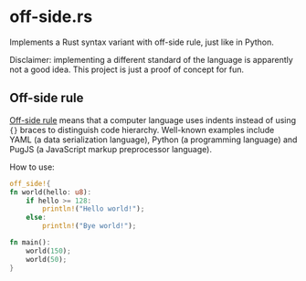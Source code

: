 # off-side.rs
Implements a Rust syntax variant with off-side rule, just like in Python.

Disclaimer: implementing a different standard of the language is apparently not a good idea.
This project is just a proof of concept for fun.

## Off-side rule
[Off-side rule][off-side wiki] means that a computer language uses indents instead of using `{}` braces to distinguish
code hierarchy. Well-known examples include YAML (a data serialization language), Python (a programming language) and
PugJS (a JavaScript markup preprocessor language).

How to use:
```rust
off_side!{
fn world(hello: u8):
    if hello >= 128:
        println!("Hello world!");
    else:
        println!("Bye world!");

fn main():
    world(150);
    world(50);
}
```

  [off-side wiki]: https://en.wikipedia.org/wiki/Off-side_rule
